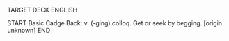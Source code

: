 TARGET DECK
ENGLISH

START
Basic
Cadge
Back: v. (-ging) colloq. Get or seek by begging. [origin unknown]
END

